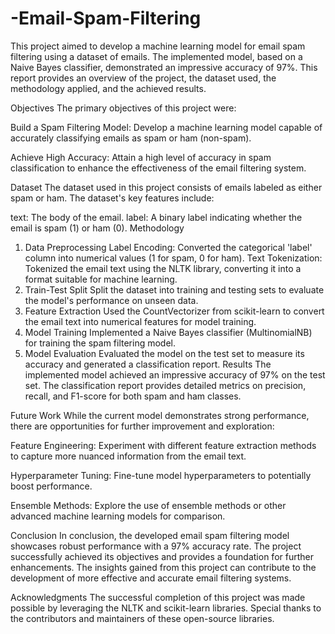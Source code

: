 # -Email-Spam-Filtering
This project aimed to develop a machine learning model for email spam filtering using a dataset of emails. The implemented model, based on a Naive Bayes classifier, demonstrated an impressive accuracy of 97%. This report provides an overview of the project, the dataset used, the methodology applied, and the achieved results.

Objectives
The primary objectives of this project were:

Build a Spam Filtering Model: Develop a machine learning model capable of accurately classifying emails as spam or ham (non-spam).

Achieve High Accuracy: Attain a high level of accuracy in spam classification to enhance the effectiveness of the email filtering system.

Dataset
The dataset used in this project consists of emails labeled as either spam or ham. The dataset's key features include:

text: The body of the email.
label: A binary label indicating whether the email is spam (1) or ham (0).
Methodology
1. Data Preprocessing
Label Encoding: Converted the categorical 'label' column into numerical values (1 for spam, 0 for ham).
Text Tokenization: Tokenized the email text using the NLTK library, converting it into a format suitable for machine learning.
2. Train-Test Split
Split the dataset into training and testing sets to evaluate the model's performance on unseen data.
3. Feature Extraction
Used the CountVectorizer from scikit-learn to convert the email text into numerical features for model training.
4. Model Training
Implemented a Naive Bayes classifier (MultinomialNB) for training the spam filtering model.
5. Model Evaluation
Evaluated the model on the test set to measure its accuracy and generated a classification report.
Results
The implemented model achieved an impressive accuracy of 97% on the test set. The classification report provides detailed metrics on precision, recall, and F1-score for both spam and ham classes.

Future Work
While the current model demonstrates strong performance, there are opportunities for further improvement and exploration:

Feature Engineering: Experiment with different feature extraction methods to capture more nuanced information from the email text.

Hyperparameter Tuning: Fine-tune model hyperparameters to potentially boost performance.

Ensemble Methods: Explore the use of ensemble methods or other advanced machine learning models for comparison.

Conclusion
In conclusion, the developed email spam filtering model showcases robust performance with a 97% accuracy rate. The project successfully achieved its objectives and provides a foundation for further enhancements. The insights gained from this project can contribute to the development of more effective and accurate email filtering systems.

Acknowledgments
The successful completion of this project was made possible by leveraging the NLTK and scikit-learn libraries. Special thanks to the contributors and maintainers of these open-source libraries.
